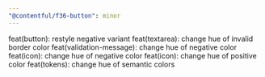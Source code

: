 ```yaml
---
"@contentful/f36-button": minor
---
```


feat(button): restyle negative variant
feat(textarea): change hue of invalid border color
feat(validation-message): change hue of negative color
feat(icon): change hue of negative color
feat(icon): change hue of positive color
feat(tokens): change hue of semantic colors
